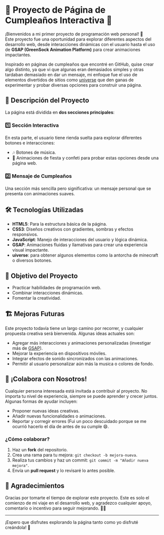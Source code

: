 
# 🎉 Proyecto de Página de Cumpleaños Interactiva 🎂

¡Bienvenidos a mi primer proyecto de programación web personal! 🌟  
Este proyecto fue una oportunidad para explorar diferentes aspectos del desarrollo web, desde interacciones dinámicas con el usuario hasta el uso de **GSAP (GreenSock Animation Platform)** para crear animaciones impactantes.  

Inspirado en páginas de cumpleaños que encontré en GitHub, quise crear algo distinto, ya que vi que algunas eran demasiados simples y otras tardaban demasiado en dar un mensaje, mi enfoque fue el uso de elementos divertidos de sitios como [universe](https://uiverse.io/) que den ganas de experimentar y probar diversas opciones para construir una página. 

## 🚀 Descripción del Proyecto

La página está dividida en **dos secciones principales**:

### 1️⃣ **Sección Interactiva**
En esta parte, el usuario tiene rienda suelta para explorar diferentes botones e interacciones:
- 🎶 Botones de música.
- 🎊 Animaciones de fiesta y confeti para probar estas opciones desde una página web.

### 2️⃣ **Mensaje de Cumpleaños**
Una sección más sencilla pero significativa: un mensaje personal que se presenta con animaciones suaves.  

## 🛠️ Tecnologías Utilizadas
- **HTML5**: Para la estructura básica de la página.  
- **CSS3**: Diseños creativos con gradientes, sombras y efectos responsivos.  
- **JavaScript**: Manejo de interacciones del usuario y lógica dinámica.  
- **GSAP**: Animaciones fluidas y llamativas para crear una experiencia visual impactante.
- **uiverse**: para obtener algunos elementos como la antorcha de minecraft o diversos botones.

## 🎯 Objetivo del Proyecto
- Practicar habilidades de programación web.  
- Combinar interacciones dinámicas.  
- Fomentar la creatividad.  

## 🏗️ Mejoras Futuras
Este proyecto todavía tiene un largo camino por recorrer, y cualquier propuesta creativa será bienvenida. Algunas ideas actuales son:
- Agregar más interacciones y animaciones personalizadas (investigar más de [GSAP](https://gsap.com/)).  
- Mejorar la experiencia en dispositivos móviles.  
- Integrar efectos de sonido sincronizados con las animaciones.  
- Permitir al usuario personalizar aún más la musica o colores de fondo.

## 🤝 ¡Colabora con Nosotros!
Cualquier persona interesada está invitada a contribuir al proyecto. No importa tu nivel de experiencia, siempre se puede aprender y crecer juntos. Algunas formas de ayudar incluyen:
- Proponer nuevas ideas creativas.  
- Añadir nuevas funcionalidades o animaciones.  
- Reportar y corregir errores (Fui un poco descuidado porque se me ocurrió hacerlo el día de antes de su cumple 😄.

### ¿Cómo colaborar?
1. Haz un **fork** del repositorio.  
2. Crea una rama para tu mejora: `git checkout -b mejora-nueva`.  
3. Realiza tus cambios y haz un commit: `git commit -m "Añadir nueva mejora"`.  
4. Envía un **pull request** y lo revisaré lo antes posible.  

## 🌟 Agradecimientos
Gracias por tomarte el tiempo de explorar este proyecto. Este es solo el comienzo de mi viaje en el desarrollo web, y agradezco cualquier apoyo, comentario o incentivo para seguir mejorando. 🎨✨

---

¡Espero que disfrutes explorando la página tanto como yo disfruté creándola! 🚀
